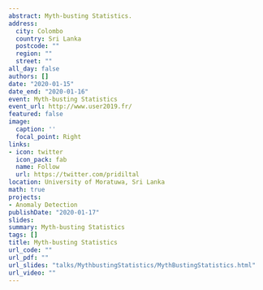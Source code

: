 ```yaml
---
abstract: Myth-busting Statistics.
address:
  city: Colombo
  country: Sri Lanka
  postcode: ""
  region: ""
  street: ""
all_day: false
authors: []
date: "2020-01-15"
date_end: "2020-01-16"
event: Myth-busting Statistics
event_url: http://www.user2019.fr/
featured: false
image:
  caption: ''
  focal_point: Right
links:
- icon: twitter
  icon_pack: fab
  name: Follow
  url: https://twitter.com/pridiltal
location: University of Moratuwa, Sri Lanka
math: true
projects:
- Anomaly Detection
publishDate: "2020-01-17"
slides: 
summary: Myth-busting Statistics
tags: []
title: Myth-busting Statistics
url_code: ""
url_pdf: ""
url_slides: "talks/MythbustingStatistics/MythBustingStatistics.html" 
url_video: ""
---
```



